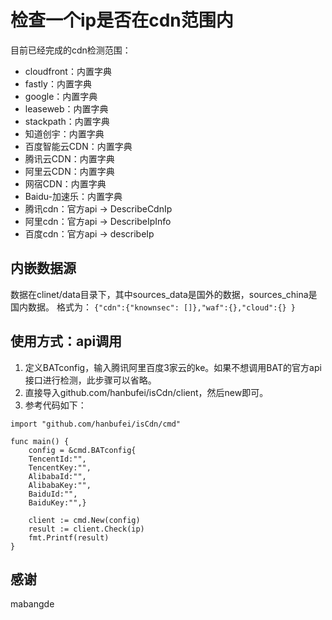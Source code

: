 # 检查一个ip是否在cdn范围内
目前已经完成的cdn检测范围：
* cloudfront：内置字典
* fastly：内置字典
* google：内置字典
* leaseweb：内置字典
* stackpath：内置字典
* 知道创宇：内置字典
* 百度智能云CDN：内置字典
* 腾讯云CDN：内置字典
* 阿里云CDN：内置字典
* 网宿CDN：内置字典
* Baidu-加速乐：内置字典
* 腾讯cdn：官方api -> DescribeCdnIp
* 阿里cdn：官方api -> DescribeIpInfo
* 百度cdn：官方api -> describeIp

## 内嵌数据源

数据在clinet/data目录下，其中sources_data是国外的数据，sources_china是国内数据。
格式为：
`{"cdn":{"knownsec": []},"waf":{},"cloud":{} }`

## 使用方式：api调用

1. 定义BATconfig，输入腾讯阿里百度3家云的ke。如果不想调用BAT的官方api接口进行检测，此步骤可以省略。
2. 直接导入github.com/hanbufei/isCdn/client，然后new即可。
3. 参考代码如下：
```bigquery
import "github.com/hanbufei/isCdn/cmd"

func main() {
    config = &cmd.BATconfig{
	TencentId:"",
	TencentKey:"",
	AlibabaId:"",
	AlibabaKey:"",
	BaiduId:"",
	BaiduKey:"",}

	client := cmd.New(config)
	result := client.Check(ip)
	fmt.Printf(result)
}
```

## 感谢

mabangde